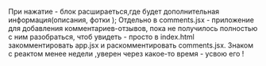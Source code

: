 При нажатие - блок расшираеться,где будет дополнительная информация(описания, фотки );
Отдельно в comments.jsx - приложение для добавления комментариев-отзывов, пока не получилось полностью с ним разобраться, чтоб увидеть - просто в index.html закомментировать app.jsx и раскомментировать comments.jsx.
Знаком с реактом менее недели ,уверен  через какое-то время - усвою его !